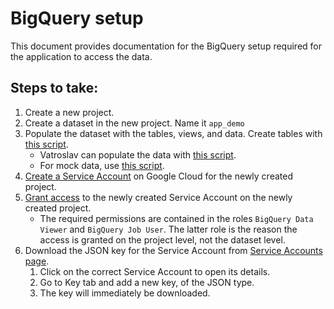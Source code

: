 # BigQuery setup

This document provides documentation for the BigQuery setup required for the application to access the data.

## Steps to take:

1. Create a new project.
2. Create a dataset in the new project. Name it `app_demo`
3. Populate the dataset with the tables, views, and data. Create tables with [this script](bigquery/create_tables.sql).
   - Vatroslav can populate the data with [this script](bigquery/insert_demo_data.sql).
   - For mock data, use [this script](mock_data.sql).
4. [Create a Service Account](https://console.cloud.google.com/iam-admin/serviceaccounts) on Google Cloud for the newly created project.
5. [Grant access](https://console.cloud.google.com/iam-admin/iam) to the newly created Service Account on the newly created project.
   - The required permissions are contained in the roles `BigQuery Data Viewer` and `BigQuery Job User`. The latter role is the reason the access is granted on the project level, not the dataset level.
6. Download the JSON key for the Service Account from [Service Accounts page](https://console.cloud.google.com/iam-admin/serviceaccounts).
   1. Click on the correct Service Account to open its details.
   2. Go to Key tab and add a new key, of the JSON type.
   3. The key will immediately be downloaded.
